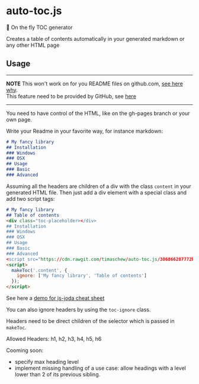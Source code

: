 # auto-toc.js
:book: On the fly TOC generator

Creates a table of contents automatically in your generated markdown or any other HTML page

## Usage

---

__NOTE__ This won't work on for you README files on github.com, [see here why](http://stackoverflow.com/questions/21340803/embed-javascript-in-github-readme-md).  
This feature need to be provided by GitHub, see [here](https://github.com/isaacs/github/issues/215)

--- 

You need to have control of the HTML, like on the gh-pages branch or your own page.


Write your Readme in your favorite way, for instance markdown:

```md
# My fancy library
## Installation
### Windows
### OSX
## Usage
### Basic
### Advanced
```

Assuming all the headers are children of a div with the class `content` in your generated HTML file.
Then just add a div element with a special class and add two script tags:

```md
# My fancy library
## Table of contents
<div class="toc-placeholder></div>
## Installation
### Windows
### OSX
## Usage
### Basic
### Advanced
<script src="https://cdn.rawgit.com/timaschew/auto-toc.js/306866287772ba9fce0a2bfa8b6d4b4e20824d58/index.js"></script>
<script>
  makeToc('.content', {
    ignore: ['My fancy library', 'Table of contents']
  });
</script>
```

See here a [demo for js-joda cheat sheet](http://timaschew.github.io/auto-toc.js/)

You can also ignore headers by using the `toc-ignore` class.

Headers need to be direct children of the selector which is passed in `makeToc`.

Allowed Headers: h1, h2, h3, h4, h5, h6

Cooming soon:
- specify max heading level
- implement missing handling of a use case: allow headings with a level lower than 2 of its previous sibling.
